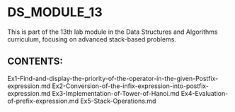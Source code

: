 # DS_MODULE_13

This is part of the 13th lab module in the Data Structures and Algorithms curriculum, focusing on advanced stack-based problems.

## CONTENTS:
Ex1-Find-and-display-the-priority-of-the-operator-in-the-given-Postfix-expression.md
Ex2-Conversion-of-the-infix-expression-into-postfix-expression.md
Ex3-Implementation-of-Tower-of-Hanoi.md
Ex4-Evaluation-of-prefix-expression.md
Ex5-Stack-Operations.md
